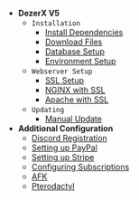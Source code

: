 * **DezerX V5**
    * `Installation`
        * [Install Dependencies](latest/panel/install/dependencies.md)
        * [Download Files](latest/panel/install/download.md)
        * [Database Setup](latest/panel/install/database.md)
        * [Environment Setup](latest/panel/install/environment.md)
    * `Webserver Setup`
        * [SSL Setup](latest/panel/webservers/setup-ssl.md)
        * [NGINX with SSL](latest/panel/webservers/nginx-ssl.md)
        * [Apache with SSL](latest/panel/webservers/apache-ssl.md)
    * `Updating`
        * [Manual Update](latest/panel/updating/manual.md)
* **Additional Configuration**
    * [Discord Registration](latest/discord/oauth.md)
    * [Setting up PayPal](latest/payments/paypal.md)
    * [Setting up Stripe](latest/payments/stripe.md)
    * [Configuring Subscriptions](latest/config/renewal.md)
    * [AFK ](latest/config/afk.md)
    * [Pterodactyl ](latest/config/pterodactyl.md)
        
